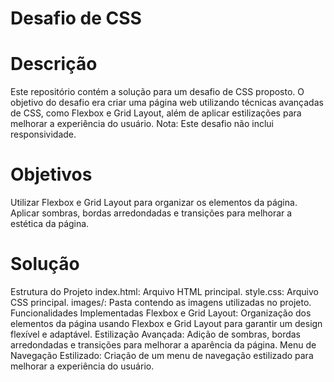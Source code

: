 # Desafio de CSS

# Descrição

Este repositório contém a solução para um desafio de CSS proposto. O objetivo do desafio era criar uma página web utilizando técnicas avançadas de CSS, como Flexbox e Grid Layout, além de aplicar estilizações para melhorar a experiência do usuário. Nota: Este desafio não inclui responsividade.

# Objetivos
Utilizar Flexbox e Grid Layout para organizar os elementos da página.
Aplicar sombras, bordas arredondadas e transições para melhorar a estética da página.
# Solução
  Estrutura do Projeto
    index.html: Arquivo HTML principal.
    style.css: Arquivo CSS principal.
    images/: Pasta contendo as imagens utilizadas no projeto.
  Funcionalidades Implementadas
    Flexbox e Grid Layout:
      Organização dos elementos da página usando Flexbox e Grid Layout para garantir um design flexível e adaptável.
    Estilização Avançada:
      Adição de sombras, bordas arredondadas e transições para melhorar a aparência da página.
    Menu de Navegação Estilizado:
      Criação de um menu de navegação estilizado para melhorar a experiência do usuário.
